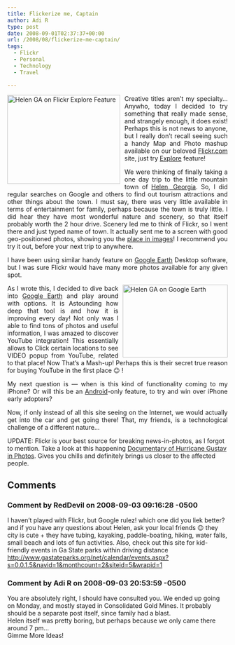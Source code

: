 ```yaml
---
title: Flickerize me, Captain
author: Adi R
type: post
date: 2008-09-01T02:37:37+00:00
url: /2008/08/flickerize-me-captain/
tags:
  - Flickr
  - Personal
  - Technology
  - Travel

---
```

<p align="justify">
  <a href="https://i2.wp.com/www.adir1.com/uploads/2008/08/helen-ga-on-flickr-explore-feature.jpg" target="_blank"><img style="border-right: 0px; border-top: 0px; margin: 0px 10px 0px 0px; border-left: 0px; border-bottom: 0px" height="203" alt="Helen GA on Flickr Explore Feature" src="https://i2.wp.com/www.adir1.com/uploads/2008/08/helen-ga-on-flickr-explore-feature-thumb.jpg?resize=258%2C203" width="258" align="left" border="0" data-recalc-dims="1" /></a> Creative titles aren&#8217;t my specialty&#8230; Anywho, today I decided to try something that really made sense, and strangely enough, it does exist! Perhaps this is not news to anyone, but I really don&#8217;t recall seeing such a handy Map and Photo mashup available on our beloved <a href="http://flickr.com" target="_blank">Flickr.com</a> site, just try <a href="http://www.flickr.com/explore">Explore</a> feature!
</p>

<p align="justify">
  We were thinking of finally taking a one day trip to the little mountain town of <a href="http://en.wikipedia.org/wiki/Helen,_Georgia" target="_blank">Helen, Georgia</a>. So, I did regular searches on Google and others to find out tourism attractions and other things about the town. I must say, there was very little available in terms of entertainment for family, perhaps because the town is truly little. I did hear they have most wonderful nature and scenery, so that itself probably worth the 2 hour drive. Scenery led me to think of Flickr, so I went there and just typed name of town. It actually sent me to a screen with good geo-positioned photos, showing you the <a href="http://www.flickr.com/map?place_id=WgHxJVKbBZ2xNJY9" target="_blank">place in images</a>! I recommend you try it out, before your next trip to anywhere.
</p>

<p align="justify">
  I have been using similar handy feature on <a href="http://earth.google.com/download-earth.html" target="_blank">Google Earth</a> Desktop software, but I was sure Flickr would have many more photos available for any given spot.
</p>

<p align="justify">
  <a href="https://i1.wp.com/www.adir1.com/uploads/2008/08/helen-ga-on-google-earth.jpg" target="_blank"><img style="border-right: 0px; border-top: 0px; margin: 0px 0px 0px 10px; border-left: 0px; border-bottom: 0px" height="166" alt="Helen GA on Google Earth" src="https://i0.wp.com/www.adir1.com/uploads/2008/08/helen-ga-on-google-earth-thumb.jpg?resize=240%2C166" width="240" align="right" border="0" data-recalc-dims="1" /></a> As I wrote this, I decided to dive back into <a href="http://earth.google.com/download-earth.html" target="_blank">Google Earth</a> and play around with options. It is Astounding how deep that tool is and how it is improving every day! Not only was I able to find tons of photos and useful information, I was amazed to discover YouTube integration! This essentially allows to Click certain locations to see VIDEO popup from YouTube, related to that place! Now That&#8217;s a Mash-up! Perhaps this is their secret true reason for buying YouTube in the first place 😉 !
</p>

<p align="justify">
  My next question is &#8212; when is this kind of functionality coming to my iPhone? Or will this be an <a href="http://code.google.com/android/what-is-android.html" target="_blank">Android</a>-only feature, to try and win over iPhone early adopters?
</p>

<p align="justify">
  Now, if only instead of all this site seeing on the Internet, we would actually get into the car and get going there! That, my friends, is a technological challenge of a different nature&#8230;
</p>

UPDATE: Flickr is your best source for breaking news-in-photos, as I forgot to mention. Take a look at this happening [Documentary of Hurricane Gustav in Photos][1]. Gives you chills and definitely brings us closer to the affected people.

 [1]: http://www.trendhunter.com/photos/23877

## Comments

### Comment by RedDevil on 2008-09-03 09:16:28 -0500
I haven&#8217;t played with Flickr, but Google rulez! which one did you liek better?  
and if you have any questions about Helen, ask your local friends 😉 they city is cute + they have tubing, kayaking, paddle-boating, hiking, water falls, small beach and lots of fun activities. Also, check out this site for kid-friendly events in Ga State parks within driving distance <a href="http://www.gastateparks.org/net/calendar/events.aspx?s=0.0.1.5&#038;navid=1&#038;monthcount=2&#038;siteid=5&#038;wrapid=1" rel="nofollow ugc">http://www.gastateparks.org/net/calendar/events.aspx?s=0.0.1.5&navid=1&monthcount=2&siteid=5&wrapid=1</a>

### Comment by Adi R on 2008-09-03 20:53:59 -0500
You are absolutely right, I should have consulted you. We ended up going on Monday, and mostly stayed in Consolidated Gold Mines. It probably should be a separate post itself, since family had a blast.  
Helen itself was pretty boring, but perhaps because we only came there around 7 pm&#8230;  
Gimme More Ideas!